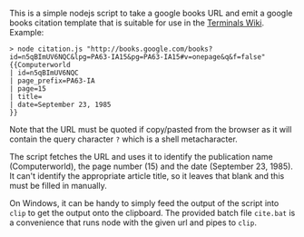 This is a simple nodejs script to take a google books URL and emit a google books citation template that is suitable for use in the [Terminals Wiki](http://terminals.classiccmp.org).  Example:

```
> node citation.js "http://books.google.com/books?id=n5qBImUV6NQC&lpg=PA63-IA15&pg=PA63-IA15#v=onepage&q&f=false"
{{Computerworld
| id=n5qBImUV6NQC
| page_prefix=PA63-IA
| page=15
| title=
| date=September 23, 1985
}}
```

Note that the URL must be quoted if copy/pasted from the browser as it will contain the query character `?` which is a shell metacharacter.

The script fetches the URL and uses it to identify the publication name (Computerworld), the page number (15) and the date (September 23, 1985).  It can't identify the appropriate article title, so it leaves that blank and this must be filled in manually.

On Windows, it can be handy to simply feed the output of the script into `clip` to get the output onto the clipboard.  The provided batch file `cite.bat` is a convenience that runs node with the given url and pipes to `clip`.
